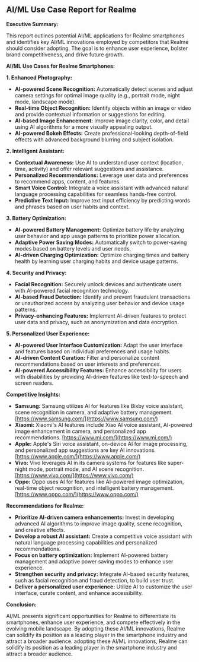 ## AI/ML Use Case Report for Realme

**Executive Summary:**

This report outlines potential AI/ML applications for Realme smartphones and identifies key AI/ML innovations employed by competitors that Realme should consider adopting. The goal is to enhance user experience, bolster brand competitiveness, and drive future growth.

**AI/ML Use Cases for Realme Smartphones:**

**1. Enhanced Photography:**

* **AI-powered Scene Recognition:** Automatically detect scenes and adjust camera settings for optimal image quality (e.g., portrait mode, night mode, landscape mode). 
* **Real-time Object Recognition:** Identify objects within an image or video and provide contextual information or suggestions for editing.
* **AI-based Image Enhancement:** Improve image clarity, color, and detail using AI algorithms for a more visually appealing output.
* **AI-powered Bokeh Effects:** Create professional-looking depth-of-field effects with advanced background blurring and subject isolation.

**2. Intelligent Assistant:**

* **Contextual Awareness:**  Use AI to understand user context (location, time, activity) and offer relevant suggestions and assistance.
* **Personalized Recommendations:**  Leverage user data and preferences to recommend apps, content, and features.
* **Smart Voice Control:** Integrate a voice assistant with advanced natural language processing capabilities for seamless hands-free control.
* **Predictive Text Input:**  Improve text input efficiency by predicting words and phrases based on user habits and context.

**3. Battery Optimization:**

* **AI-powered Battery Management:**  Optimize battery life by analyzing user behavior and app usage patterns to prioritize power allocation.
* **Adaptive Power Saving Modes:**  Automatically switch to power-saving modes based on battery levels and user needs.
* **AI-driven Charging Optimization:**  Optimize charging times and battery health by learning user charging habits and device usage patterns.

**4. Security and Privacy:**

* **Facial Recognition:**  Securely unlock devices and authenticate users with AI-powered facial recognition technology.
* **AI-based Fraud Detection:**  Identify and prevent fraudulent transactions or unauthorized access by analyzing user behavior and device usage patterns.
* **Privacy-enhancing Features:**  Implement AI-driven features to protect user data and privacy, such as anonymization and data encryption.

**5. Personalized User Experience:**

* **AI-powered User Interface Customization:**  Adapt the user interface and features based on individual preferences and usage habits.
* **AI-driven Content Curation:**  Filter and personalize content recommendations based on user interests and preferences.
* **AI-powered Accessibility Features:**  Enhance accessibility for users with disabilities by providing AI-driven features like text-to-speech and screen readers.

**Competitive Insights:**

* **Samsung:**  Samsung utilizes AI for features like Bixby voice assistant, scene recognition in camera, and adaptive battery management. [https://www.samsung.com/](https://www.samsung.com/)
* **Xiaomi:**  Xiaomi's AI features include Xiao AI voice assistant, AI-powered image enhancement in camera, and personalized app recommendations. [https://www.mi.com/](https://www.mi.com/)
* **Apple:** Apple's Siri voice assistant, on-device AI for image processing, and personalized app suggestions are key AI innovations. [https://www.apple.com/](https://www.apple.com/)
* **Vivo:** Vivo leverages AI in its camera systems for features like super-night mode, portrait mode, and AI scene recognition. [https://www.vivo.com/](https://www.vivo.com/)
* **Oppo:** Oppo uses AI for features like AI-powered image optimization, real-time object recognition, and intelligent battery management. [https://www.oppo.com/](https://www.oppo.com/)

**Recommendations for Realme:**

* **Prioritize AI-driven camera enhancements:**  Invest in developing advanced AI algorithms to improve image quality, scene recognition, and creative effects.
* **Develop a robust AI assistant:**  Create a competitive voice assistant with natural language processing capabilities and personalized recommendations.
* **Focus on battery optimization:**  Implement AI-powered battery management and adaptive power saving modes to enhance user experience.
* **Strengthen security and privacy:**  Integrate AI-based security features, such as facial recognition and fraud detection, to build user trust.
* **Deliver a personalized user experience:**  Utilize AI to customize the user interface, curate content, and enhance accessibility.

**Conclusion:**

AI/ML presents significant opportunities for Realme to differentiate its smartphones, enhance user experience, and compete effectively in the evolving mobile landscape. By adopting these AI/ML innovations, Realme can solidify its position as a leading player in the smartphone industry and attract a broader audience. 
 adopting these AI/ML innovations, Realme can solidify its position as a leading player in the smartphone industry and attract a broader audience.